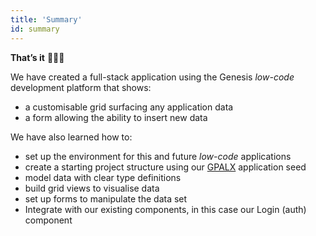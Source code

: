 ```yaml
---
title: 'Summary'
id: summary
---
```


**That’s it** 🎉👏🏻

We have created a full-stack application using the Genesis *low-code* development platform that shows:
- a customisable grid surfacing any application data
- a form allowing the ability to insert new data

We have also learned how to: 
- set up the environment for this and future *low-code* applications
- create a starting project structure using our [GPALX](/gpalx) application seed
- model data with clear type definitions
- build grid views to visualise data
- set up forms to manipulate the data set
- Integrate with our existing components, in this case our Login (auth) component 
